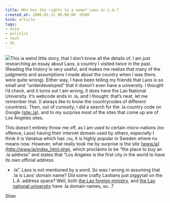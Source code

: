 ```yaml
---
title: Who has the rights to a name? Laos or L.A.?
created_at: 2006-02-12 00:00:00 -0500
kind: article
tags:
- asia
- politics
- tech
- US
---
```


![](http://www.appliedlanguage.com/flags_of_the_world/medium_flag_of_laos.gif)This
ia weird little story, that I don’t know all the details of. I am just
researching an essay about Laos, a country I visited twice in the past.
(Reading the history is very useful, and makes me realize that many of
the judgments and assumptions I made about the country when I was there,
were quite wrong). Either way, I have been telling my friends that Laos
is so small and “underdeveloped” that it doesn’t even have a university.
I thought I’d check, and it turns out I am wrong, it does have the Lao
National University. It’s webcode ends in .la, and I thought: that’s
neat, let me remember that. (I always like to know the countrycodes of
different countries). Then, out of curiosity, I did a search for the .la
country code on Google
([site:.la](http://www.google.com/search?q=site%3A.la+laos&btnG=Search&num=50&hl=en&lr=&safe=off&client=safari&rls=en)),
and to my surprise most of the sites that come up are of Los Angeles
sites.

This doesn’t entirely throw me off, as I am used to certain
micro-nations (no offence, Laos) having their internet domain used by
others, especially I think it is Vanatua which has .nu, it is highly
popular in Sweden where nu means now. However, what really took me by
surprise is the site [www.la](http://www.la/index_html.php), which
proclaims to be “the place to buy an .la address” and states that “Los
Angeles is the first city in the world to have its own official address
- .la”. Laos is not mentioned by a word. So was I wrong in assuming that
.la is Laos’ domain name? Did some crafty Laotians just piggytail on the
L.A. address space? Well, both [the Lao foreign
ministry](http://www.mofa.gov.la), and [the Lao national
university](http://www.nuol.edu.la) have .la domain names, so…?

Stian
